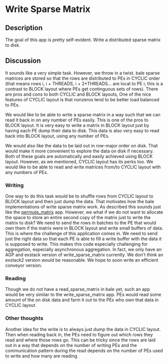 # Write Sparse Matrix

## Description

The goal of this app is pretty self-evident. Write a distributed sparse matrix to disk. 

## Discussion

It sounds like a very simple task. However, we throw in a twist. bale sparse matrices are stored so that the rows are distributed to PEs in CYCLIC order (that means rows i, i + THREADS, i + 2*THREADS... are local to PE i; this is a contrast to BLOCK layout where PEs get continguous sets of rows). There are pros and cons to both CYCLIC and BLOCK layouts, One of the nice features of CYCLIC layout is that nonzeros tend to be better load balanced to PEs. 

We would like to be able to write a sparse matrix in a way such that we can read it back in on any number of PEs easily. This is one of the pros to BLOCK layout. It is very easy to write a matrix in BLOCK layout just by having each PE dump their data to disk. This data is also very easy to read back into BLOCK layout, using any number of PEs.

We would also like the data to be laid out in row-major order on disk. That would make it more convenient to explore the data on disk if necessary. Both of these goals are automatically and easily achieved using BLOCK layout. However, as we mentioned, CYCLIC layout has its perks too. We would like to be able to read and write matrices from/to CYCLIC layout with any numbers of PEs.

### Writing

One way to do this task would be to shuffle rows from CYCLIC layout to BLOCK layout and then just dump the data. That motivates how the bale implementations of write sparse matrix work. As described this sounds just like the [permute_matrix](../permute_matrix_src/README.md) app. However, we what if we do not want to allocate the space to store an entire second copy of the matrix just to write the matrix to disk? We need to send the rows in batches to the PE that would own them if the matrix were in BLOCK layout and write small buffers of data. This is where the challenge of this application comes in. We need to send just the right data so that each PE is able to fill a write buffer with the data it is supposed to write. This makes this code especially challenging for aggregation, especially asynchronous aggregation. In fact, we only have an AGP and exstack version of write_sparse_matrix currently. We don't think an exstack2 version would be reasonable. We hope to soon write an efficient conveyor version.

### Reading

Though we do not have a read_sparse_matrix in bale yet, such an app would be very similar to the write_sparse_matrix app. PEs would read some amount of the on disk data and farm it out to the PEs who own that data in CYCLIC layout. 

### Other thoughts

Another idea for the write is to always just dump the data in CYCLIC layout. Then when reading back in, the PEs need to figure out which rows they read and where those rows go. This can be tricky since the rows are laid out in a way that depends on the number of writing PEs and the communication pattern during the read depends on the number of PEs used to write and how many are reading. 
